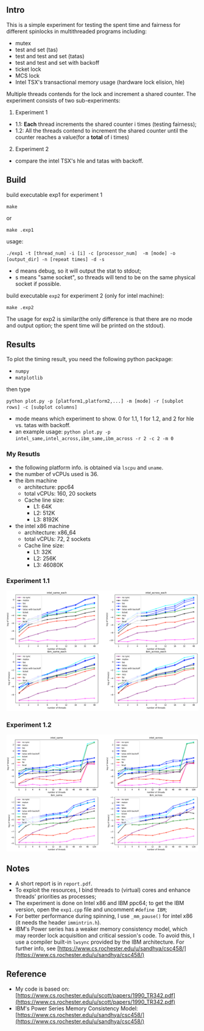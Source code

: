 ## Intro
This is a simple experiment for testing the spent time and fairness for different spinlocks in multithreaded programs including:
- mutex
- test and set (tas)
- test and test and set (tatas)
- test and test and set with backoff
- ticket lock
- MCS lock
- Intel TSX's transactional memory usage (hardware lock elision, hle)

Multiple threads contends for the lock and increment a shared counter. The experiment consists of two sub-experiments:
1. Experiment 1
- 1.1: **Each** thread increments the shared counter i times (testing fairness);
- 1.2: All the threads contend to increment the shared counter until the counter reaches a value(for a **total** of i times)
2. Experiment 2
- compare the intel TSX's hle and tatas with backoff. 

## Build
build executable exp1 for experiment 1

    make 

or

    make .exp1

usage:

    ./exp1 -t [thread_num] -i [i] -c [processor_num]  -m [mode] -o [output_dir] -n [repeat times] -d -s

- d means debug, so it will output the stat to stdout;
- s means "same socket", so threads will tend to be on the same physical socket if possible. 

build executable `exp2` for experiment 2 (only for intel machine):

    make .exp2

The usage for exp2 is similar(the only difference is that there are no mode and output option; the spent time will be printed on the stdout). 

## Results
To plot the timing result, you need the following python packpage:
- `numpy`
- `matplotlib`

then type

    python plot.py -p [platform1,platform2,...] -m [mode] -r [subplot rows] -c [subplot columns]

- mode means which experiment to show. 0 for 1.1, 1 for 1.2, and 2 for hle vs. tatas with backoff. 
- an example usage: 
    `python plot.py -p intel_same,intel_across,ibm_same,ibm_across -r 2 -c 2 -m 0`

### My Resutls
- the following platform info. is obtained via `lscpu` and `uname`.
- the number of vCPUs used is 36.
- the ibm machine
    - architecture: ppc64
    - total vCPUs: 160, 20 sockets
    - Cache line size: 
        - L1: 64K 
        - L2: 512K 
        - L3: 8192K
- the intel x86 machine
    - architecture: x86_64
    - total vCPUs: 72, 2 sockets
    - Cache line size:
        - L1: 32K
        - L2: 256K 
        - L3: 46080K

### Experiment 1.1
![alt text](./each.png "Experiment 1.1")

### Experiment 1.2
![alt text](./total.png "Experiment 1.2")


## Notes
- A short report is in `report.pdf`.
- To exploit the resources, I bind threads to (virtual) cores and enhance threads' priorities as processes; 
- The experiment is done on Intel x86 and IBM ppc64; to get the IBM version, open the `exp1.cpp` file and uncomment `#define IBM`;
- For better performance during spinning, I use `_mm_pause()` for intel x86 (it needs the header `immintrin.h`).
- IBM's Power series has a weaker memory consistency model, which may reorder lock acquisition and critical session's code. To avoid this, I use a compiler built-in `lwsync` provided by the IBM architecture. For further info, see [https://www.cs.rochester.edu/u/sandhya/csc458/](https://www.cs.rochester.edu/u/sandhya/csc458/)  

## Reference
- My code is based on: [https://www.cs.rochester.edu/u/scott/papers/1990_TR342.pdf](https://www.cs.rochester.edu/u/scott/papers/1990_TR342.pdf)
- IBM's Power Series Memory Consistency Model: [https://www.cs.rochester.edu/u/sandhya/csc458/](https://www.cs.rochester.edu/u/sandhya/csc458/)